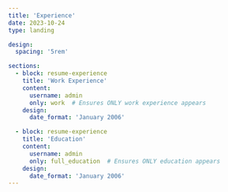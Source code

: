 ```yaml
---
title: 'Experience'
date: 2023-10-24
type: landing

design:
  spacing: '5rem'

sections:
  - block: resume-experience
    title: 'Work Experience'
    content:
      username: admin
      only: work  # Ensures ONLY work experience appears
    design:
      date_format: 'January 2006'

  - block: resume-experience
    title: 'Education'
    content:
      username: admin
      only: full_education  # Ensures ONLY education appears
    design:
      date_format: 'January 2006'
---
```


